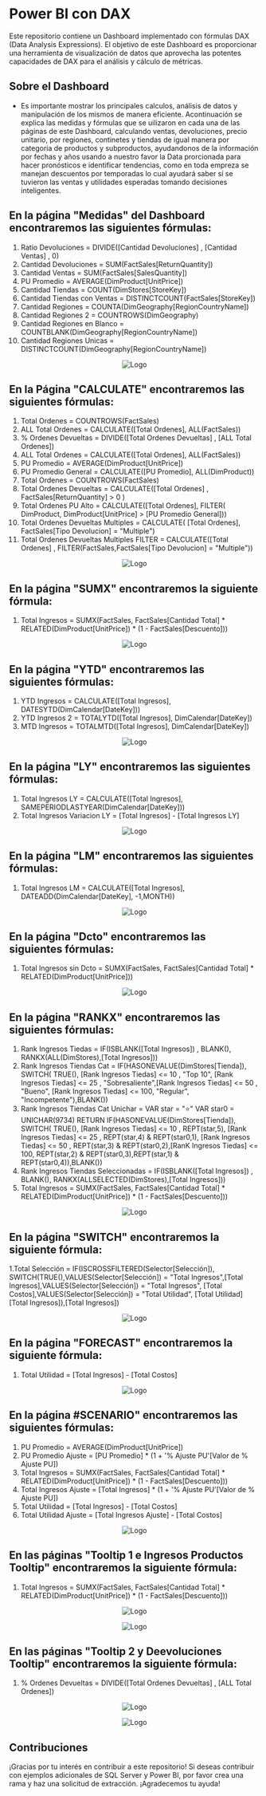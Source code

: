 # Power BI con DAX

Este repositorio contiene un Dashboard implementado con fórmulas DAX (Data Analysis Expressions). El objetivo de este Dashboard es proporcionar una herramienta de visualización de datos que aprovecha las potentes capacidades de DAX para el análisis y cálculo de métricas.


## Sobre el Dashboard

* Es importante mostrar los principales calculos, análisis de datos y manipulación de los mismos de manera eficiente. Acontinuación se explica las medidas y fórmulas que se uilizaron en cada una de las páginas de este Dashboard, calculando ventas, devoluciones, precio unitario, por regiones, continetes y  tiendas de igual manera por categoria de productos y subproductos, ayudandonos de la información por fechas y años usando a nuestro favor la Data prorcionada para hacer pronósticos e identificar tendencias, como en toda empreza se manejan descuentos por temporadas lo cual ayudará saber sí se tuvieron las ventas y utilidades esperadas tomando decisiones inteligentes.



## En la página "Medidas" del Dashboard encontraremos las siguientes fórmulas:

 1. Ratio Devoluciones = DIVIDE([Cantidad Devoluciones] , [Cantidad Ventas] , 0)
 2. Cantidad Devoluciones = SUM(FactSales[ReturnQuantity])
 3. Cantidad Ventas = SUM(FactSales[SalesQuantity])
 4. PU Promedio = AVERAGE(DimProduct[UnitPrice])
 5. Cantidad Tiendas = COUNT(DimStores[StoreKey])
 6. Cantidad Tiendas con Ventas = DISTINCTCOUNT(FactSales[StoreKey])
 7. Cantidad Regiones = COUNTA(DimGeography[RegionCountryName])
 8. Cantidad Regiones 2 = COUNTROWS(DimGeography)
 9. Cantidad Regiones en Blanco = COUNTBLANK(DimGeography[RegionCountryName])
 10. Cantidad Regiones Unicas = DISTINCTCOUNT(DimGeography[RegionCountryName])



<p align="center">
  <img src="https://github.com/dlorenzanaa/bi-introduce-myself/blob/main/Imagenes/Dashboard%20DAX%20_Medidas.png" width="auto" alt="Logo">
</p>



## En la Página "CALCULATE" encontraremos las siguientes fórmulas:

1. Total Ordenes = COUNTROWS(FactSales)
2. ALL Total Ordenes = CALCULATE([Total Ordenes], ALL(FactSales))
3. % Ordenes Devueltas = DIVIDE([Total Ordenes Devueltas] , [ALL Total Ordenes])
4. ALL Total Ordenes = CALCULATE([Total Ordenes], ALL(FactSales))
5. PU Promedio = AVERAGE(DimProduct[UnitPrice])
6. PU Promedio General = CALCULATE([PU Promedio], ALL(DimProduct))
7. Total Ordenes = COUNTROWS(FactSales)
8. Total Ordenes Devueltas = CALCULATE([Total Ordenes] , FactSales[ReturnQuantity] > 0 )
9. Total Ordenes PU Alto = CALCULATE([Total Ordenes], FILTER( DimProduct, DimProduct[UnitPrice] > [PU Promedio General]))
10. Total Ordenes Devueltas Multiples = CALCULATE( [Total Ordenes], FactSales[Tipo Devolucion] = "Multiple")
11. Total Ordenes Devueltas Multiples FILTER = CALCULATE([Total Ordenes] , FILTER(FactSales,FactSales[Tipo Devolucion] =  "Multiple"))



<p align="center">
  <img src="https://github.com/dlorenzanaa/bi-introduce-myself/blob/main/Imagenes/Dashboard%20DAX%20_CALCULATE.png" width="auto" alt="Logo">
</p>



## En la página "SUMX" encontraremos la siguiente fórmula:

1. Total Ingresos = SUMX(FactSales, FactSales[Cantidad Total] * RELATED(DimProduct[UnitPrice]) * (1 - FactSales[Descuento]))



<p align="center">
  <img src="https://github.com/dlorenzanaa/bi-introduce-myself/blob/main/Imagenes/Dashboard%20DAX_SUMX.png" width="auto" alt="Logo">
</p>



## En la página "YTD" encontraremos las siguientes fórmulas:

1. YTD Ingresos = CALCULATE([Total Ingresos], DATESYTD(DimCalendar[DateKey]))
2. YTD Ingresos 2 = TOTALYTD([Total Ingresos], DimCalendar[DateKey])
3. MTD Ingresos = TOTALMTD([Total Ingresos], DimCalendar[DateKey])



<p align="center">
  <img src="https://github.com/dlorenzanaa/bi-introduce-myself/blob/main/Imagenes/Dashboard%20DAX_YTD.png" width="auto" alt="Logo">
</p>



## En la página "LY" encontraremos las siguientes fórmulas:

1. Total Ingresos LY = CALCULATE([Total Ingresos], SAMEPERIODLASTYEAR(DimCalendar[DateKey]))
2. Total Ingresos Variacion LY = [Total Ingresos] - [Total Ingresos LY]



<p align="center">
  <img src="https://github.com/dlorenzanaa/bi-introduce-myself/blob/main/Imagenes/Dashboard%20DAX%20_LY.png" width="auto" alt="Logo">
</p>




## En la página "LM" encontraremos las siguientes fórmulas:

1. Total Ingresos LM = CALCULATE([Total Ingresos], DATEADD(DimCalendar[DateKey], -1,MONTH))


<p align="center">
  <img src="https://github.com/dlorenzanaa/bi-introduce-myself/blob/main/Imagenes/Dashboard%20DAX_LM.png" width="auto" alt="Logo">
</p>


## En la página "Dcto" encontraremos las siguientes fórmulas:

1. Total Ingresos sin Dcto = SUMX(FactSales, FactSales[Cantidad Total] * RELATED(DimProduct[UnitPrice]))



<p align="center">
  <img src="https://github.com/dlorenzanaa/bi-introduce-myself/blob/main/Imagenes/Dashboard%20DAX%20_Dcto.png" width="auto" alt="Logo">
</p>



## En la página "RANKX" encontraremos las siguientes fórmulas:

1. Rank Ingresos Tiedas = IF(ISBLANK([Total Ingresos]) , BLANK(), RANKX(ALL(DimStores),[Total Ingresos]))
2. Rank Ingresos Tiendas Cat = IF(HASONEVALUE(DimStores[Tienda]), SWITCH( TRUE(), [Rank Ingresos Tiedas] <= 10 , "Top 10", [Rank Ingresos Tiedas] <= 25 , "Sobresaliente",[Rank Ingresos Tiedas] <= 50 , "Bueno", [Rank Ingresos Tiedas] <= 100, "Regular", "Incompetente"),BLANK())
3. Rank Ingresos Tiendas Cat Unichar =  VAR star = "⭐️" VAR star0 = UNICHAR(9734) RETURN IF(HASONEVALUE(DimStores[Tienda]), SWITCH( TRUE(), [Rank Ingresos Tiedas] <= 10 , REPT(star,5), [Rank Ingresos Tiedas] <= 25 , REPT(star,4) & REPT(star0,1), [Rank Ingresos Tiedas] <= 50 , REPT(star,3) & REPT(star0,2),[RanK Ingresos Tiedas] <= 100, REPT(star,2) & REPT(star0,3),REPT(star,1) & REPT(star0,4)),BLANK())
4. Rank Ingresos Tiendas Seleccionadas = IF(ISBLANK([Total Ingresos]) , BLANK(), RANKX(ALLSELECTED(DimStores),[Total Ingresos]))
5. Total Ingresos = SUMX(FactSales, FactSales[Cantidad Total] * RELATED(DimProduct[UnitPrice]) * (1 - FactSales[Descuento]))
 



<p align="center">
  <img src="https://github.com/dlorenzanaa/bi-introduce-myself/blob/main/Imagenes/Dashboard%20DAX%20_RANKX.png" width="auto" alt="Logo">
</p>



## En la página "SWITCH" encontraremos la siguiente fórmula:

1.Total Selección = IF(ISCROSSFILTERED(Selector[Selección]), SWITCH(TRUE(),VALUES(Selector[Selección]) = "Total Ingresos",[Total Ingresos],VALUES(Selector[Selección]) = "Total Ingresos", [Total Costos],VALUES(Selector[Selección]) = "Total Utilidad", [Total Utilidad][Total Ingresos]),[Total Ingresos])




<p align="center">
  <img src="https://github.com/dlorenzanaa/bi-introduce-myself/blob/main/Imagenes/Dashboard%20DAX%20_SWITCH.png" width="auto" alt="Logo">
</p>



## En la página "FORECAST" encontraremos la siguiente fórmula:

1. Total Utilidad = [Total Ingresos] - [Total Costos]




<p align="center">
  <img src="https://github.com/dlorenzanaa/bi-introduce-myself/blob/main/Imagenes/Dashboard%20DAX%20_FORECAST.png" width="auto" alt="Logo">
</p>



## En la página #SCENARIO" encontraremos las siguientes fórmulas:

1. PU Promedio = AVERAGE(DimProduct[UnitPrice])
2. PU Promedio Ajuste = [PU Promedio] *  (1 +  '% Ajuste PU'[Valor de % Ajuste PU])
3. Total Ingresos = SUMX(FactSales, FactSales[Cantidad Total] * RELATED(DimProduct[UnitPrice]) * (1 - FactSales[Descuento]))
4. Total Ingresos Ajuste = [Total Ingresos] * (1 + '% Ajuste PU'[Valor de % Ajuste PU])
5. Total Utilidad = [Total Ingresos] - [Total Costos]
6. Total Utilidad Ajuste = [Total Ingresos Ajuste] - [Total Costos]



<p align="center">
  <img src="https://github.com/dlorenzanaa/bi-introduce-myself/blob/main/Imagenes/Dashboard%20DAX%20_SCENARIO.png" width="auto" alt="Logo">
</p>



## En las páginas "Tooltip 1 e Ingresos Productos Tooltip" encontraremos la siguiente fórmula:

1. Total Ingresos = SUMX(FactSales, FactSales[Cantidad Total] * RELATED(DimProduct[UnitPrice]) * (1 - FactSales[Descuento]))




<p align="center">
  <img src="https://github.com/dlorenzanaa/bi-introduce-myself/blob/main/Imagenes/Dashboard%20DAX%20_Tooltip%201.png" width="auto" alt="Logo">
</p>



<p align="center">
  <img src="https://github.com/dlorenzanaa/bi-introduce-myself/blob/main/Imagenes/Dashboard%20DAX%20_Ingresos%20P%20Tooltip.png" width="auto" alt="Logo">
</p>



## En las páginas "Tooltip 2 y Deevoluciones Tooltip" encontraremos la siguiente fórmula:

1. % Ordenes Devueltas = DIVIDE([Total Ordenes Devueltas] , [ALL Total Ordenes])




<p align="center">
  <img src="https://github.com/dlorenzanaa/bi-introduce-myself/blob/main/Imagenes/Dashboard%20DAX%20_Tooltip%202.png" width="auto" alt="Logo">
</p>



<p align="center">
  <img src="https://github.com/dlorenzanaa/bi-introduce-myself/blob/main/Imagenes/Dashboard%20DAX%20_Devoluciones%20Tooltip.png" width="auto" alt="Logo">
</p>





## Contribuciones

¡Gracias por tu interés en contribuir a este repositorio! Si deseas contribuir con ejemplos adicionales de SQL Server y Power BI, por favor crea una rama y haz una solicitud de extracción. ¡Agradecemos tu ayuda!
